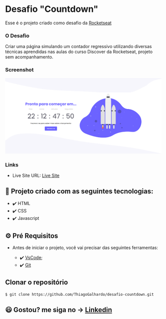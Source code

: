 # Desafio "Countdown"

Esse é o projeto criado como desafio da [Rocketseat](https://www.rocketseat.com.br/)

### O Desafio

Criar uma página simulando um contador regressivo utilizando diversas técnicas aprendidas nas aulas do curso Discover da Rocketseat, projeto sem acompanhamento.

### Screenshot

![](./screenshot.png)

### Links

- Live Site URL: [Live Site](https://thiagogalhardo.github.io/desafio-countdown/)

## 🚀 Projeto criado com as seguintes tecnologias:

- ✔️ HTML
- ✔️ CSS
- ✔️ Javascript

## ⚙ Pré Requisitos

- Antes de iniciar o projeto, você vai precisar das seguintes ferramentas: 

    - ✔️ [VsCode](https://code.visualstudio.com/download);
    - ✔️ [Git](https://git-scm.com/)

## Clonar o repositório
```bash
$ git clone https://github.com/ThiagoGalhardo/desafio-countdown.git
```


## 😃 Gostou? me siga no -> [Linkedin](https://www.linkedin.com/in/thgalhardo/)